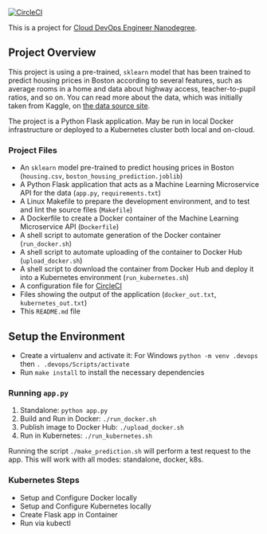 [![CircleCI](https://circleci.com/gh/valentinburk/operationalize-machine-learning-microservice.svg?style=svg)](https://circleci.com/gh/valentinburk/operationalize-machine-learning-microservice)

This is a project for [Cloud DevOps Engineer Nanodegree](https://www.udacity.com/course/cloud-dev-ops-nanodegree--nd9991).

## Project Overview

This project is using a pre-trained, `sklearn` model that has been trained to predict housing prices in Boston according to several features, such as average rooms in a home and data about highway access, teacher-to-pupil ratios, and so on. You can read more about the data, which was initially taken from Kaggle, on [the data source site](https://www.kaggle.com/c/boston-housing). 

The project is a Python Flask application. May be run in local Docker infrastructure or deployed to a Kubernetes cluster both local and on-cloud.

### Project Files

* An `sklearn` model pre-trained to predict housing prices in Boston (`housing.csv`, `boston_housing_prediction.joblib`)
* A Python Flask application that acts as a Machine Learning Microservice API for the data (`app.py`, `requirements.txt`)
* A Linux Makefile to prepare the development environment, and to test and lint the source files (`Makefile`)
* A Dockerfile to create a Docker container of the Machine Learning Microservice API (`Dockerfile`)
* A shell script to automate generation of the Docker container (`run_docker.sh`)
* A shell script to automate uploading of the container to Docker Hub (`upload_docker.sh`)
* A shell script to download the container from Docker Hub and deploy it into a Kubernetes environment (`run_kubernetes.sh`)
* A configuration file for [CircleCI](https://circleci.com/)
* Files showing the output of the application (`docker_out.txt`, `kubernetes_out.txt`)
* This `README.md` file

## Setup the Environment

* Create a virtualenv and activate it: For Windows `python -m venv .devops` then `. .devops/Scripts/activate`
* Run `make install` to install the necessary dependencies

### Running `app.py`

1. Standalone:  `python app.py`
2. Build and Run in Docker:  `./run_docker.sh`
3. Publish image to Docker Hub: `./upload_docker.sh`
4. Run in Kubernetes:  `./run_kubernetes.sh`

Running the script `./make_prediction.sh` will perform a test request to the app. This will work with all modes: standalone, docker, k8s.

### Kubernetes Steps

* Setup and Configure Docker locally
* Setup and Configure Kubernetes locally
* Create Flask app in Container
* Run via kubectl